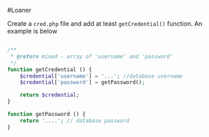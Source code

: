 #Loaner

Create a `cred.php` file and add at least `getCredential()` function. An example is below

```php

/**
 * @return mixed - array of 'username' and 'password'
 */
function getCredential () {
    $credential['username'] = '...'; //database username
    $credential['password'] = getPassword();

    return $credential;
}

function getPassword () {
    return '....'; // database password
}

``` 